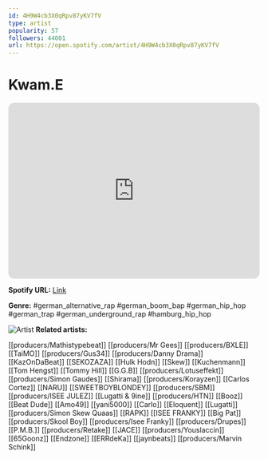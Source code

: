 ```yaml
---
id: 4H9W4cb3X0qRpv87yKV7fV
type: artist
popularity: 57
followers: 44001
url: https://open.spotify.com/artist/4H9W4cb3X0qRpv87yKV7fV
---
```

# Kwam.E

<iframe style="border-radius:12px" src="https://open.spotify.com/embed/artist/4H9W4cb3X0qRpv87yKV7fV" width="100%" height="352" frameBorder="0" allowfullscreen="" allow="autoplay; clipboard-write; encrypted-media; fullscreen; picture-in-picture" loading="lazy"></iframe>

**Spotify URL:** [Link](https://open.spotify.com/artist/4H9W4cb3X0qRpv87yKV7fV)

**Genre:**  #german_alternative_rap #german_boom_bap #german_hip_hop #german_trap #german_underground_rap #hamburg_hip_hop

![Artist](https://i.scdn.co/image/ab6761610000e5eba74dfa1626078538666054a5)
**Related artists:**

[[producers/Mathistypebeat]]
[[producers/Mr Gees]]
[[producers/BXLE]]
[[TaiMO]]
[[producers/Gus34]]
[[producers/Danny Drama]]
[[KazOnDaBeat]]
[[SEKOZAZA]]
[[Hulk Hodn]]
[[Skew]]
[[Kuchenmann]]
[[Tom Hengst]]
[[Tommy Hill]]
[[G.G.B]]
[[producers/Lotuseffekt]]
[[producers/Simon Gaudes]]
[[Shirama]]
[[producers/Korayzen]]
[[Carlos Cortez]]
[[NARU]]
[[SWEETBOYBLONDEY]]
[[producers/SBM]]
[[producers/ISEE JULEZ]]
[[Lugatti & 9ine]]
[[producers/HTN]]
[[Booz]]
[[Beat Dude]]
[[Amo49]]
[[yani5000]]
[[Carlo]]
[[Eloquent]]
[[Lugatti]]
[[producers/Simon Skew Quaas]]
[[RAPK]]
[[ISEE FRANKY]]
[[Big Pat]]
[[producers/Skool Boy]]
[[producers/Isee Franky]]
[[producers/Drupes]]
[[P.M.B.]]
[[producers/Retake]]
[[JACE]]
[[producers/Youslaccin]]
[[65Goonz]]
[[Endzone]]
[[ERRdeKa]]
[[jaynbeats]]
[[producers/Marvin Schink]]
